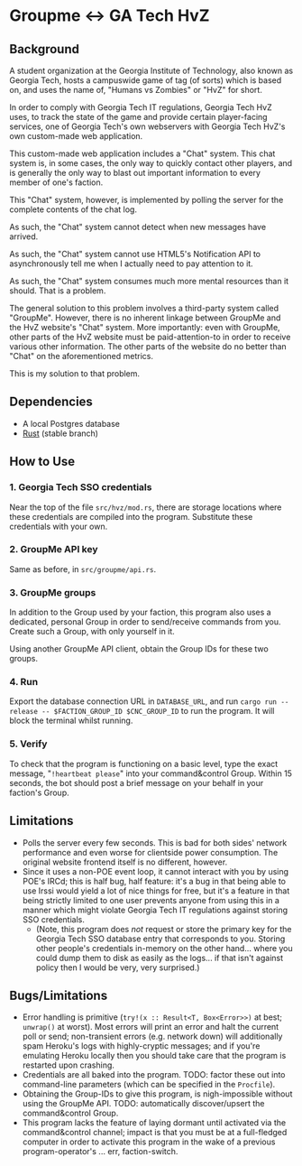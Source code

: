 # Groupme ↔ GA Tech HvZ

## Background

A student organization at the Georgia Institute of Technology, also known as Georgia Tech, hosts a campuswide game of tag (of sorts) which is based on, and uses the name of, "Humans vs Zombies" or "HvZ" for short.

In order to comply with Georgia Tech IT regulations, Georgia Tech HvZ uses, to track the state of the game and provide certain player-facing services, one of Georgia Tech's own webservers with Georgia Tech HvZ's own custom-made web application.

This custom-made web application includes a "Chat" system. This chat system is, in some cases, the only way to quickly contact other players, and is generally the only way to blast out important information to every member of one's faction.

This "Chat" system, however, is implemented by polling the server for the complete contents of the chat log.

As such, the "Chat" system cannot detect when new messages have arrived.

As such, the "Chat" system cannot use HTML5's Notification API to asynchronously tell me when I actually need to pay attention to it.

As such, the "Chat" system consumes much more mental resources than it should. That is a problem.

The general solution to this problem involves a third-party system called "GroupMe". However, there is no inherent linkage between GroupMe and the HvZ website's "Chat" system. More importantly: even with GroupMe, other parts of the HvZ website must be paid-attention-to in order to receive various other information. The other parts of the website do no better than "Chat" on the aforementioned metrics.

This is my solution to that problem.

## Dependencies

- A local Postgres database
- [Rust](https://www.rust-lang.org) (stable branch)

## How to Use

### 1. Georgia Tech SSO credentials

Near the top of the file `src/hvz/mod.rs`, there are storage locations where these credentials are compiled into the program. Substitute these credentials with your own.

### 2. GroupMe API key

Same as before, in `src/groupme/api.rs`.

### 3. GroupMe groups

In addition to the Group used by your faction, this program also uses a dedicated, personal Group in order to send/receive commands from you. Create such a Group, with only yourself in it.

Using another GroupMe API client, obtain the Group IDs for these two groups.

### 4. Run

Export the database connection URL in `DATABASE_URL`, and run `cargo run --release -- $FACTION_GROUP_ID $CNC_GROUP_ID` to run the program. It will block the terminal whilst running.

### 5. Verify

To check that the program is functioning on a basic level, type the exact message, "`!heartbeat please`" into your command&control Group. Within 15 seconds, the bot should post a brief message on your behalf in your faction's Group.

## Limitations

- Polls the server every few seconds. This is bad for both sides' network performance and even worse for clientside power consumption. The original website frontend itself is no different, however.
- Since it uses a non-POE event loop, it cannot interact with you by using POE's IRCd; this is half bug, half feature: it's a bug in that being able to use Irssi would yield a lot of nice things for free, but it's a feature in that being strictly limited to one user prevents anyone from using this in a manner which might violate Georgia Tech IT regulations against storing SSO credentials.
	- (Note, this program does *not* request or store the primary key for the Georgia Tech SSO database entry that corresponds to you. Storing other people's credentials in-memory on the other hand... where you could dump them to disk as easily as the logs... if that isn't against policy then I would be very, very surprised.)

## Bugs/Limitations

- Error handling is primitive (`try!(x :: Result<T, Box<Error>>)` at best; `unwrap()` at worst). Most errors will print an error and halt the current poll or send; non-transient errors (e.g. network down) will additionally spam Heroku's logs with highly-cryptic messages; and if you're emulating Heroku locally then you should take care that the program is restarted upon crashing.
- Credentials are all baked into the program. TODO: factor these out into command-line parameters (which can be specified in the `Procfile`).
- Obtaining the Group-IDs to give this program, is nigh-impossible without using the GroupMe API. TODO: automatically discover/upsert the command&control Group.
- This program lacks the feature of laying dormant until activated via the command&control channel; impact is that you must be at a full-fledged computer in order to activate this program in the wake of a previous program-operator's ... err, faction-switch.

